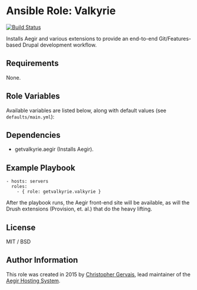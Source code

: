 # Ansible Role: Valkyrie

[![Build Status](https://travis-ci.org/GetValkyrie/ansible-role-valkyrie.svg?branch=master)](https://travis-ci.org/GetValkyrie/ansible-role-valkyrie)

Installs Aegir and various extensions to provide an end-to-end
Git/Features-based Drupal development workflow.

## Requirements

None.

## Role Variables

Available variables are listed below, along with default values (see `defaults/main.yml`):


## Dependencies

  - getvalkyrie.aegir (Installs Aegir).

## Example Playbook

    - hosts: servers
      roles:
        - { role: getvalkyrie.valkyrie }

After the playbook runs, the Aegir front-end site will be available, as will
the Drush extensions (Provision, et. al.) that do the heavy lifting.

## License

MIT / BSD

## Author Information

This role was created in 2015 by [Christopher Gervais](http://ergonlogic.com/), lead maintainer of the [Aegir Hosting System](http://www.aegirproject.org).
